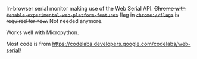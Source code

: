 In-browser serial monitor making use of the Web Serial API. ~~Chrome with `#enable-experimental-web-platform-features` flag in `chrome://flags` is required for now.~~ Not needed anymore.

Works well with Micropython.

Most code is from https://codelabs.developers.google.com/codelabs/web-serial/
